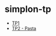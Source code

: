 # simplon-tp
- [TP1](https://pozorfluo.github.io/simplon-tp/tp1/)
- [TP2 - Pasta](https://pozorfluo.github.io/simplon-tp/tp2/pasta/)